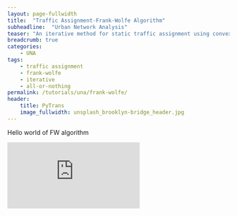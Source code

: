 ```yaml
---
layout: page-fullwidth
title:  "Traffic Assignment-Frank-Wolfe Algorithm"
subheadline:  "Urban Network Analysis"
teaser: "An iterative method for static traffic assignment using convex combinations method (Frank-Wolfe method)"
breadcrumb: true
categories:
    - UNA
tags:
    - traffic assignment
    - frank-wolfe
    - iterative
    - all-or-nothing
permalink: /tutorials/una/frank-wolfe/
header:
    title: PyTrans
    image_fullwidth: unsplash_brooklyn-bridge_header.jpg
---
```

Hello world of FW algorithm
<div class="row" style="height: 1500px; width: :1000px">
    <iframe src="http://nbviewer.jupyter.org/github/PyTrans/Urban-Network-Analysis/blob/master/Urban%20Network%20Analysis_12.Trip%20Assignment%20-%20Frank-Wolfe%20Algorithm.ipynb" frameborder="0" > </iframe>
</div>